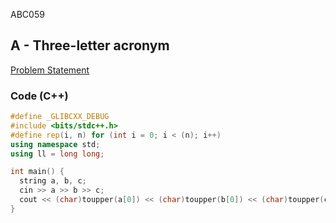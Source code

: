 ABC059

## A - Three-letter acronym
[Problem Statement](https://atcoder.jp/contests/abc059/tasks/abc059_a)

### Code (C++)
```c++
#define _GLIBCXX_DEBUG
#include <bits/stdc++.h>
#define rep(i, n) for (int i = 0; i < (n); i++)
using namespace std;
using ll = long long;

int main() {
  string a, b, c;
  cin >> a >> b >> c;
  cout << (char)toupper(a[0]) << (char)toupper(b[0]) << (char)toupper(c[0]) << endl;
}
```